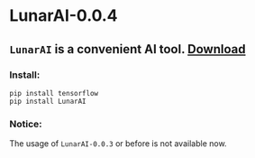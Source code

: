 # LunarAI-0.0.4

`LunarAI` is a convenient AI tool.
[Download](https://github.com/Haozhe-py/LunarAI)
---
### Install:

```commandline
pip install tensorflow
pip install LunarAI
```

### Notice:
The usage of `LunarAI-0.0.3` or before is not available now.

